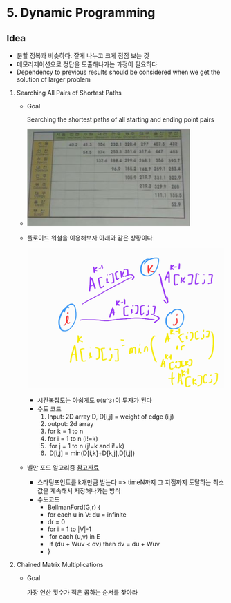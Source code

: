 # 5. Dynamic Programming

## Idea

- 분할 정복과 비슷하다. 잘게 나누고 크게 점점 보는 것
- 메모리제이션으로 정답을 도출해나가는 과정이 필요하다
- Dependency to previous results should be considered when we get the solution of larger problem

1. Searching All Pairs of Shortest Paths

   - Goal

     Searching the shortest paths of all starting and ending point pairs

   - ![](shortest.JPG)

   - 플로이드 워셜을 이용해보자 아래와 같은 상황이다

     ![](플로이드_210316_000628.jpg)

     - 시간복잡도는 아쉽게도 `O(N^3)`이 투자가 된다
     - 수도 코드
       1. Input: 2D array D, D[i,j] = weight of edge (i,j)
       2. output: 2d array
       3. for k = 1 to n
       4.   for i = 1 to n (i!=k)
       5. ​    for j = 1 to n (j!=k and i!=k)
       6. ​      D[i,j] = min(D[i,k]+D[k,j],D[i,j])

   - 벨만 포드 알고리즘 [참고자료](https://ratsgo.github.io/data%20structure&algorithm/2017/11/27/bellmanford/)

     - 스타팅포인트를 k개만큼 받는다 => timeN까지 그 지점까지 도달하는 최소값을 계속해서 저장해나가는 방식
     - 수도코드
       - BellmanFord(G,r) {
       -   for each u in V: du = infinite
       -   dr = 0
       -   for i = 1 to |V|-1
       - ​    for each (u,v) in E
       - ​      if (du + Wuv < dv) then dv = du + Wuv
       - }

2. Chained Matrix Multiplications

   - Goal

     가장 연산 횟수가 적은 곱하는 순서를 찾아라